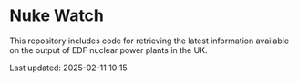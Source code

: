 # Nuke Watch

This repository includes code for retrieving the latest information available on the output of EDF nuclear power plants in the UK.

Last updated: 2025-02-11 10:15